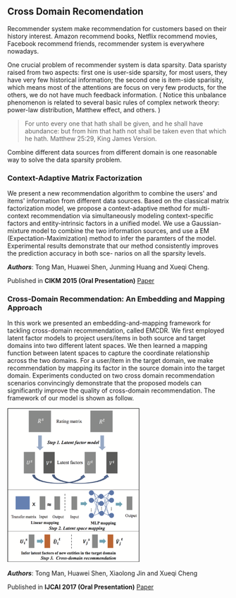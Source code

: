 ## Cross Domain Recomendation

Recommender system make recommendation for customers based on their history interest. 
Amazon recommend books, Netflix recommend movies, Facebook recommend friends, recommender system is everywhere nowadays. 

One crucial problem of recommender system is data sparsity. 
Data sparisty raised from two aspects: first one is user-side sparsity, for most users, they have very few historical information; the second one is item-side sparisity, which means most of the attentions are focus on very few products, for the others, we do not have much feedback information.
( Notice this unbalance phenomenon is related to several basic rules of complex network theory: power-law distribution, Matthew effect, and others. ) 

> For unto every one that hath shall be given, and he shall have abundance: but from him that hath not shall be taken even that which he hath. 
> Matthew 25:29, King James Version.

Combine different data sources from different domain is one reasonable way to solve the data sparsity problem.


### Context-Adaptive Matrix Factorization

We present a new recommendation algorithm to combine the users' and items' information from different data sources. 
Based on the classical matrix factorization model, we propose a context-adaptive method for multi-context recommendation via simultaneously modeling context-specific factors and entity-intrinsic factors in a unified model.
We use a Gaussian-mixture model to combine the two information sources, and use a EM (Expectation-Maximization) method to infer the paramters of the model.
Experimental results demonstrate that our method consistently improves the prediction accuracy in both sce- narios on all the sparsity levels.

**_Authors_**: Tong Man, Huawei Shen, Junming Huang and Xueqi Cheng.

Published in **CIKM 2015 (Oral Presentation)**
[Paper](/papers/CIKM_2015.pdf)


### Cross-Domain Recommendation: An Embedding and Mapping Approach

In this work we presented an embedding-and-mapping framework for tackling cross-domain recommendation, called EMCDR. 
We first employed latent factor models to project users/items in both source and target domains into two different latent spaces. 
We then learned a mapping function between latent spaces to capture the coordinate relationship across the two domains. 
For a user/item in the target domain, we make recommendation by mapping its factor in the source domain into the target domain. 
Experiments conducted on two cross domain recommendation scenarios convincingly demonstrate that the proposed models can significantly improve the quality of cross-domain recommendation.
The framework of our model is shown as follow. 

<img src="images/CDCS.png" alt="CDCS" style="width: 300px;"/>

**_Authors_**: Tong Man, Huawei Shen, Xiaolong Jin and Xueqi Cheng

Published in **IJCAI 2017 (Oral Presentation)**
[Paper](/papers/IJCAI_2017.pdf)


